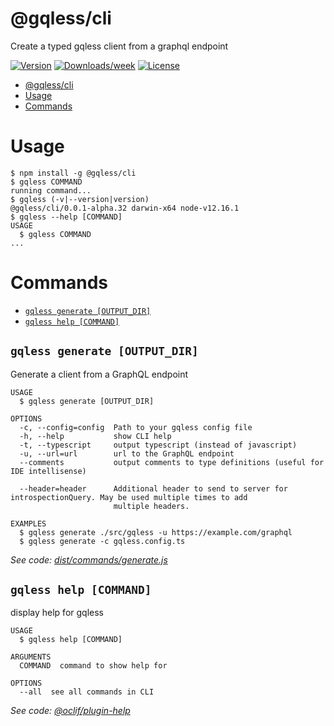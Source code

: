 # @gqless/cli

Create a typed gqless client from a graphql endpoint

[![Version](https://img.shields.io/npm/v/@gqless/cli.svg)](https://npmjs.org/package/@oclif/example-multi-ts)
[![Downloads/week](https://img.shields.io/npm/dw/@gqless/cli.svg)](https://npmjs.org/package/@oclif/example-multi-ts)
[![License](https://img.shields.io/npm/l/@oclif/example-multi-ts.svg)](https://github.com/oclif/example-multi-ts/blob/master/package.json)

<!-- toc -->

- [@gqless/cli](#gqlesscli)
- [Usage](#usage)
- [Commands](#commands)
  <!-- tocstop -->

# Usage

<!-- usage -->

```sh-session
$ npm install -g @gqless/cli
$ gqless COMMAND
running command...
$ gqless (-v|--version|version)
@gqless/cli/0.0.1-alpha.32 darwin-x64 node-v12.16.1
$ gqless --help [COMMAND]
USAGE
  $ gqless COMMAND
...
```

<!-- usagestop -->

# Commands

<!-- commands -->

- [`gqless generate [OUTPUT_DIR]`](#gqless-generate-output_dir)
- [`gqless help [COMMAND]`](#gqless-help-command)

## `gqless generate [OUTPUT_DIR]`

Generate a client from a GraphQL endpoint

```
USAGE
  $ gqless generate [OUTPUT_DIR]

OPTIONS
  -c, --config=config  Path to your gqless config file
  -h, --help           show CLI help
  -t, --typescript     output typescript (instead of javascript)
  -u, --url=url        url to the GraphQL endpoint
  --comments           output comments to type definitions (useful for IDE intellisense)

  --header=header      Additional header to send to server for introspectionQuery. May be used multiple times to add
                       multiple headers.

EXAMPLES
  $ gqless generate ./src/gqless -u https://example.com/graphql
  $ gqless generate -c gqless.config.ts
```

_See code: [dist/commands/generate.js](https://github.com/samdenty/gqless/blob/v0.0.1-alpha.32/dist/commands/generate.js)_

## `gqless help [COMMAND]`

display help for gqless

```
USAGE
  $ gqless help [COMMAND]

ARGUMENTS
  COMMAND  command to show help for

OPTIONS
  --all  see all commands in CLI
```

_See code: [@oclif/plugin-help](https://github.com/oclif/plugin-help/blob/v2.2.3/src/commands/help.ts)_

<!-- commandsstop -->
